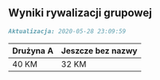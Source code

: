 ## Wyniki rywalizacji grupowej

```markdown
Aktualizacja: 2020-05-28 23:09:59
```

Drużyna A | Jeszcze bez nazwy
------------ | -------------
 40 KM | 32 KM